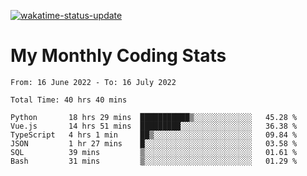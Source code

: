[![wakatime-status-update](https://github.com/noopurphalak/noopurphalak/workflows/wakatime-status-update/badge.svg)](https://github.com/noopurphalak/noopurphalak/actions/workflows/main.yml)

# My Monthly Coding Stats

<!--START_SECTION:waka-->

```text
From: 16 June 2022 - To: 16 July 2022

Total Time: 40 hrs 40 mins

Python       18 hrs 29 mins  ███████████▒░░░░░░░░░░░░░   45.28 %
Vue.js       14 hrs 51 mins  █████████░░░░░░░░░░░░░░░░   36.38 %
TypeScript   4 hrs 1 min     ██▒░░░░░░░░░░░░░░░░░░░░░░   09.84 %
JSON         1 hr 27 mins    █░░░░░░░░░░░░░░░░░░░░░░░░   03.58 %
SQL          39 mins         ▒░░░░░░░░░░░░░░░░░░░░░░░░   01.61 %
Bash         31 mins         ▒░░░░░░░░░░░░░░░░░░░░░░░░   01.29 %
```

<!--END_SECTION:waka-->
